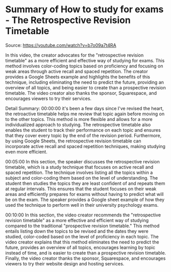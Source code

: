 # Summary of How to study for exams - The Retrospective Revision Timetable

Source: https://youtube.com/watch?v=b7o09a7t4RA

In this video, the creator advocates for the "retrospective revision timetable" as a more efficient and effective way of studying for exams. This method involves color-coding topics based on proficiency and focusing on weak areas through active recall and spaced repetition. The creator provides a Google Sheets example and highlights the benefits of this technique, including eliminating the need to predict the future, providing an overview of all topics, and being easier to create than a prospective revision timetable. The video creator also thanks the sponsor, Squarespace, and encourages viewers to try their services.

Detail Summary: 
00:00:00
it's been a few days since I've revised the heart, the retroactive timetable helps me review that topic again before moving on to the other topics. This method is more flexible and allows for a more individualized approach to studying. The retrospective timetable also enables the student to track their performance on each topic and ensures that they cover every topic by the end of the revision period. Furthermore, by using Google Sheets, the retrospective revision timetable can incorporate active recall and spaced repetition techniques, making studying even more efficient.

00:05:00
In this section, the speaker discusses the retrospective revision timetable, which is a study technique that focuses on active recall and spaced repetition. The technique involves listing all the topics within a subject and color-coding them based on the level of understanding. The student then studies the topics they are least confident of and repeats them at regular intervals. This ensures that the student focuses on their weak areas and efficiently prepares for exams without having to predict what will be on the exam. The speaker provides a Google sheet example of how they used the technique to perform well in their university psychology exams.

00:10:00
In this section, the video creator recommends the "retrospective revision timetable" as a more effective and efficient way of studying compared to the traditional "prospective revision timetable." This method entails listing down the topics to be revised and the dates they were studied, color-coded based on the level of proficiency in each topic. The video creator explains that this method eliminates the need to predict the future, provides an overview of all topics, encourages learning by topic instead of time, and is easier to create than a prospective revision timetable. Finally, the video creator thanks the sponsor, Squarespace, and encourages viewers to try their website design and hosting services.

